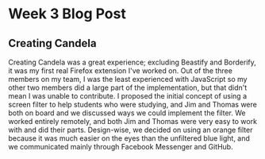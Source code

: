 # Week 3 Blog Post

## Creating Candela

Creating Candela was a great experience; excluding Beastify and Borderify, it was my first real Firefox extension 
I've worked on. Out of the three members on my team, I was the least experienced with JavaScript so my other two members
did a large part of the implementation, but that didn't mean I was unable to contribute. I proposed the initial concept of
using a screen filter to help students who were studying, and Jim and Thomas were both on board and we discussed ways we could
 implement the filter. We worked entirely remotely, and both Jim and Thomas were very easy to work with and did their parts.
 Design-wise, we decided on using an orange filter because it was much easier on the eyes than the unfiltered blue light,
 and we communicated mainly through Facebook Messenger and GitHub.
